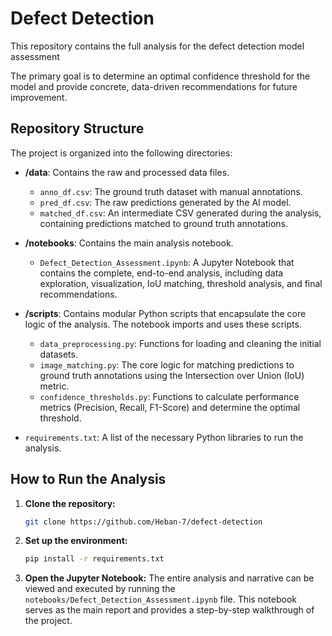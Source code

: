 # Defect Detection

This repository contains the full analysis for the defect detection model assessment

The primary goal is to determine an optimal confidence threshold for the model and provide concrete, data-driven recommendations for future improvement.

## Repository Structure

The project is organized into the following directories:

- **/data**: Contains the raw and processed data files.

  - `anno_df.csv`: The ground truth dataset with manual annotations.
  - `pred_df.csv`: The raw predictions generated by the AI model.
  - `matched_df.csv`: An intermediate CSV generated during the analysis, containing predictions matched to ground truth annotations.

- **/notebooks**: Contains the main analysis notebook.

  - `Defect_Detection_Assessment.ipynb`: A Jupyter Notebook that contains the complete, end-to-end analysis, including data exploration, visualization, IoU matching, threshold analysis, and final recommendations.

- **/scripts**: Contains modular Python scripts that encapsulate the core logic of the analysis. The notebook imports and uses these scripts.

  - `data_preprocessing.py`: Functions for loading and cleaning the initial datasets.
  - `image_matching.py`: The core logic for matching predictions to ground truth annotations using the Intersection over Union (IoU) metric.
  - `confidence_thresholds.py`: Functions to calculate performance metrics (Precision, Recall, F1-Score) and determine the optimal threshold.

- `requirements.txt`: A list of the necessary Python libraries to run the analysis.

## How to Run the Analysis

1.  **Clone the repository:**

    ```bash
    git clone https://github.com/Heban-7/defect-detection
    ```

2.  **Set up the environment:**

    ```bash
    pip install -r requirements.txt
    ```

3.  **Open the Jupyter Notebook:**
    The entire analysis and narrative can be viewed and executed by running the `notebooks/Defect_Detection_Assessment.ipynb` file. This notebook serves as the main report and provides a step-by-step walkthrough of the project.
